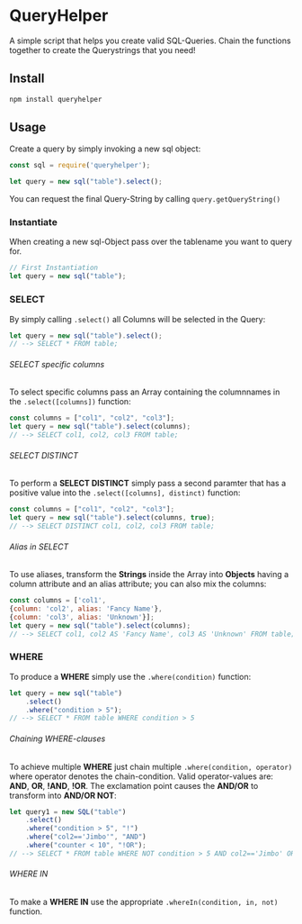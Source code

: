 # QueryHelper

A simple script that helps you create valid SQL-Queries. Chain the functions together to create the Querystrings that you need!

## Install
```sh
npm install queryhelper
```

## Usage
Create a query by simply invoking a new sql object:
```js
const sql = require('queryhelper');

let query = new sql("table").select();
```

You can request the final Query-String by calling `query.getQueryString()`

### Instantiate
When creating a new sql-Object pass over the tablename you want to query for.
```js
// First Instantiation
let query = new sql("table");
```

### SELECT
By simply calling `.select()` all Columns will be selected in the Query:
```js
let query = new sql("table").select();
// --> SELECT * FROM table;
```

###### SELECT specific columns
To select specific columns pass an Array containing the columnnames in the `.select([columns])` function:
```js
const columns = ["col1", "col2", "col3"];
let query = new sql("table").select(columns);
// --> SELECT col1, col2, col3 FROM table;
```

###### SELECT DISTINCT
To perform a __SELECT DISTINCT__ simply pass a second paramter that has a positive value into the `.select([columns], distinct)` function:
```js
const columns = ["col1", "col2", "col3"];
let query = new sql("table").select(columns, true);
// --> SELECT DISTINCT col1, col2, col3 FROM table;
```

###### Alias in SELECT
To use aliases, transform the __Strings__ inside the Array into __Objects__ having a column attribute and an alias attribute; you can also mix the columns:
```js
const columns = ['col1',
{column: 'col2', alias: 'Fancy Name'},
{column: 'col3', alias: 'Unknown'}];
let query = new sql("table").select(columns);
// --> SELECT col1, col2 AS 'Fancy Name', col3 AS 'Unknown' FROM table;
```

### WHERE
To produce a __WHERE__ simply use the `.where(condition)` function:
```js
let query = new sql("table")
    .select()
    .where("condition > 5");
// --> SELECT * FROM table WHERE condition > 5
```

###### Chaining WHERE-clauses
To achieve multiple __WHERE__ just chain multiple `.where(condition, operator)` where operator denotes the chain-condition. Valid operator-values are: **AND**, **OR**, **!AND**, **!OR**.
The exclamation point causes the **AND/OR** to transform into **AND/OR NOT**:
```js
let query1 = new SQL("table")
    .select()
    .where("condition > 5", "!")
    .where("col2=='Jimbo'", "AND")
    .where("counter < 10", "!OR");
// --> SELECT * FROM table WHERE NOT condition > 5 AND col2=='Jimbo' OR NOT counter < 10;
```

###### WHERE IN
To make a __WHERE IN__ use the appropriate `.whereIn(condition, in, not)` function.
